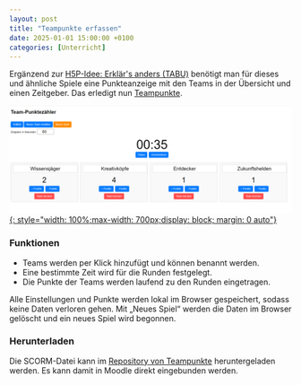 ```yaml
---
layout: post
title: "Teampunkte erfassen"
date: 2025-01-01 15:00:00 +0100
categories: [Unterricht]
---
```


Ergänzend zur [H5P-Idee: Erklär's anders (TABU)](/h5p-idee-erkläre-es-anders) benötigt man für dieses und ähnliche Spiele eine Punkteanzeige mit den Teams in der Übersicht und einen Zeitgeber. Das erledigt nun [Teampunkte](https://oer.fdagner.de/teampunkte/).

[![Bild erstellt mit recraft.ai: Person erklärt etwas (Symbolbild)](/assets/images/2025-01-01-teampunkte.png){: style="width: 100%;max-width: 700px;display: block; margin: 0 auto"}](https://oer.fdagner.de/teampunkte/)

### Funktionen
- Teams werden per Klick hinzufügt und können benannt werden.
- Eine bestimmte Zeit wird für die Runden festgelegt. 
- Die Punkte der Teams werden laufend zu den Runden eingetragen.

Alle Einstellungen und Punkte werden lokal im Browser gespeichert, sodass keine Daten verloren gehen. Mit „Neues Spiel“ werden die Daten im Browser gelöscht und ein neues Spiel wird begonnen.

### Herunterladen
Die SCORM-Datei kann im [Repository von Teampunkte](https://github.com/fdagner/Teampunkte) heruntergeladen werden. Es kann damit in Moodle direkt eingebunden werden.